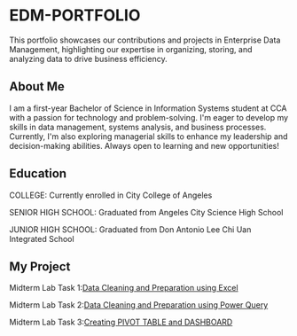 # EDM-PORTFOLIO
This portfolio showcases our contributions and projects in Enterprise Data Management, highlighting our expertise in organizing, storing, and analyzing data to drive business efficiency.

## About Me
I am a first-year Bachelor of Science in Information Systems student at CCA with a passion for technology and problem-solving. I'm eager to develop my skills in data management, systems analysis, and business processes. Currently, I'm also exploring managerial skills to enhance my leadership and decision-making abilities. Always open to learning and new opportunities!

## Education
COLLEGE: Currently enrolled in City College of Angeles

SENIOR HIGH SCHOOL: Graduated from Angeles City Science High School

JUNIOR HIGH SCHOOL: Graduated from Don Antonio Lee Chi Uan Integrated School

## My Project
Midterm Lab Task 1:[Data Cleaning and Preparation using Excel](https://github.com/artjohnamaro/EDM-PORTFOLIO/blob/main/Midterm%20Task%201/task1.md) 

Midterm Lab Task 2:[Data Cleaning and Preparation using Power Query](https://github.com/artjohnamaro/EDM-PORTFOLIO/blob/main/Midterm%20Task%202/task2.md)

Midterm Lab Task 3:[Creating PIVOT TABLE and DASHBOARD](https://github.com/artjohnamaro/EDM-PORTFOLIO/blob/52e2cf68b4d75ba57764304c6b496093a0c90adc/Midterm%20Lab%20Task%203/README.md)
